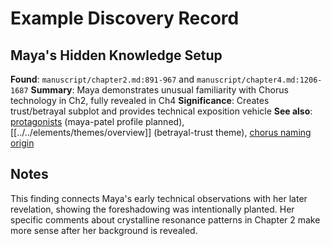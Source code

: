 # Example Discovery Record

## Maya's Hidden Knowledge Setup
**Found**: `manuscript/chapter2.md:891-967` and `manuscript/chapter4.md:1206-1687`
**Summary**: Maya demonstrates unusual familiarity with Chorus technology in Ch2, fully revealed in Ch4
**Significance**: Creates trust/betrayal subplot and provides technical exposition vehicle
**See also**: [protagonists](../../elements/characters/protagonists/index.md) (maya-patel profile planned), [[../../elements/themes/overview]] (betrayal-trust theme), [chorus naming origin](../../elements/world/chorus-naming-origin.md)

## Notes
This finding connects Maya's early technical observations with her later revelation, showing the foreshadowing was intentionally planted. Her specific comments about crystalline resonance patterns in Chapter 2 make more sense after her background is revealed.